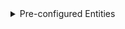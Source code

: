 <details class="mb-2" markdown="1">
  <summary class="rounded mb-0.5 bg-gray-200 p-2">Pre-configured Entities</summary>
For this tutorial, you'll need Kong Gateway entities, like services and routes, pre-configured. These entities are essential for Kong Gateway to function but installing them isn't the focus of this guide. Follow these steps to pre-configure them:
1. Create a `deck_files` directory and add the `kong.yaml` file to it.
1. Create a `prereqs.yaml` file within the same folder, and add the following content to it:

{% capture entities %}
{: data-file="prereqs.yaml" }
{% highlight yaml %}
{{ include.data }}
{% endhighlight %}
{% endcapture %}
{{ entities | indent: 3 }}

1. Sync your changes:

   ```sh
   deck gateway sync prereqs.yaml
   ```
To learn more about entities, you can read our [entities documentation](/entities/). 

</details>
